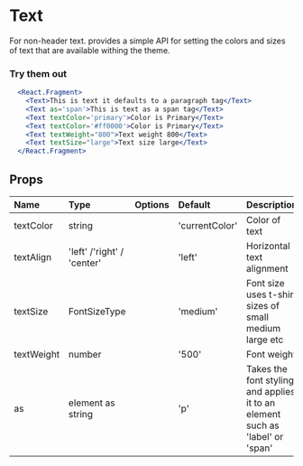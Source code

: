 # Text

For non-header text. provides a simple API for setting the colors and sizes of text that are available withing the theme.

### Try them out

```.jsx
  <React.Fragment>
    <Text>This is text it defaults to a paragraph tag</Text>
    <Text as='span'>This is text as a span tag</Text>
    <Text textColor='primary'>Color is Primary</Text>
    <Text textColor='#ff0000'>Color is Primary</Text>
    <Text textWeight="800">Text weight 800</Text>
    <Text textSize="large">Text size large</Text>
  </React.Fragment>
```

## Props

| Name       | Type                       | Options | Default        | Description                                                                   |
| :--------- | :------------------------- | :-----: | :------------- | :---------------------------------------------------------------------------- |
| textColor  | string                     |         | 'currentColor' | Color of text                                                                 |
| textAlign  | 'left' /'right' / 'center' |         | 'left'         | Horizontal text alignment                                                     |
| textSize   | FontSizeType               |         | 'medium'       | Font size uses t-shirt sizes of small medium large etc                        |
| textWeight | number                     |         | '500'          | Font weight                                                                   |
| as         | element as string          |         | 'p'            | Takes the font styling and applies it to an element such as 'label' or 'span' |
